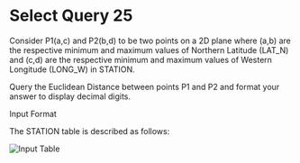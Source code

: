 # Select Query 25
Consider P1(a,c) and P2(b,d) to be two points on a 2D plane where (a,b) are the respective minimum and maximum values of Northern Latitude (LAT_N) and (c,d) are the respective minimum and maximum values of Western Longitude (LONG_W) in STATION.

Query the Euclidean Distance between points P1 and P2 and format your answer to display  decimal digits.

Input Format

The STATION table is described as follows:

![Input Table](https://s3.amazonaws.com/hr-challenge-images/9336/1449345840-5f0a551030-Station.jpg)
